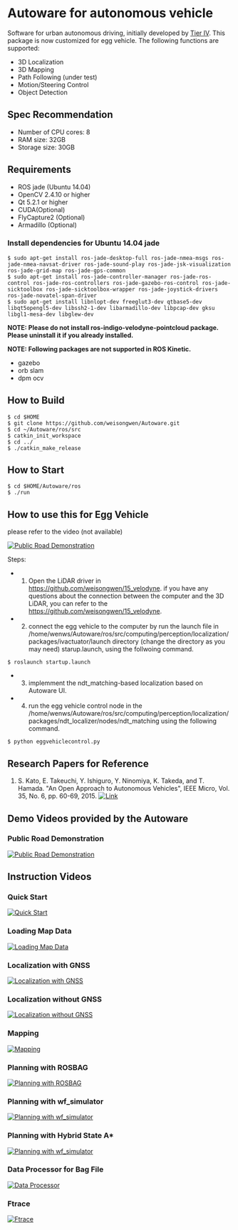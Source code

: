 # Autoware for autonomous vehicle

Software for urban autonomous driving, initially developed by [Tier IV](http://www.tier4.jp).
This package is now customized for egg vehicle. The following functions are supported:

- 3D Localization
- 3D Mapping
- Path Following (under test)
- Motion/Steering Control
- Object Detection

## Spec Recommendation

- Number of CPU cores: 8
- RAM size: 32GB
- Storage size: 30GB

## Requirements

- ROS jade (Ubuntu 14.04)
- OpenCV 2.4.10 or higher
- Qt 5.2.1 or higher
- CUDA(Optional)
- FlyCapture2 (Optional)
- Armadillo (Optional)

### Install dependencies for Ubuntu 14.04 jade

```
$ sudo apt-get install ros-jade-desktop-full ros-jade-nmea-msgs ros-jade-nmea-navsat-driver ros-jade-sound-play ros-jade-jsk-visualization ros-jade-grid-map ros-jade-gps-common
$ sudo apt-get install ros-jade-controller-manager ros-jade-ros-control ros-jade-ros-controllers ros-jade-gazebo-ros-control ros-jade-sicktoolbox ros-jade-sicktoolbox-wrapper ros-jade-joystick-drivers ros-jade-novatel-span-driver
$ sudo apt-get install libnlopt-dev freeglut3-dev qtbase5-dev libqt5opengl5-dev libssh2-1-dev libarmadillo-dev libpcap-dev gksu libgl1-mesa-dev libglew-dev
```

**NOTE: Please do not install ros-indigo-velodyne-pointcloud package. Please uninstall it if you already installed.**


**NOTE: Following packages are not supported in ROS Kinetic.**
- gazebo
- orb slam
- dpm ocv

## How to Build

```
$ cd $HOME
$ git clone https://github.com/weisongwen/Autoware.git
$ cd ~/Autoware/ros/src
$ catkin_init_workspace
$ cd ../
$ ./catkin_make_release
```

## How to Start

```
$ cd $HOME/Autoware/ros
$ ./run
```

## How to use this for Egg Vehicle

please refer to the video (not available)

[![Public Road Demonstration](http://img.youtube.com/vi/5DaQBZvZwAI/mqdefault.jpg)](https://www.youtube.com/watch?v=5DaQBZvZwAI)

Steps:
- 1. Open the LiDAR driver in https://github.com/weisongwen/15_velodyne. if you have any questions about the connection between               the computer and the 3D LiDAR, you can refer to the https://github.com/weisongwen/15_velodyne.
- 2. connect the egg vehicle to the computer by run the launch file in /home/wenws/Autoware/ros/src/computing/perception/localization/packages/ivactuator/launch directory (change the directory as you may need) starup.launch, using the follwoing command.
```
$ roslaunch startup.launch
```
- 3. implemment the ndt_matching-based localization based on Autoware UI.
- 4. run the egg vehicle control node in the /home/wenws/Autoware/ros/src/computing/perception/localization/packages/ndt_localizer/nodes/ndt_matching using the following command.
```
$ python eggvehiclecontrol.py
```


## Research Papers for Reference

1. S. Kato, E. Takeuchi, Y. Ishiguro, Y. Ninomiya, K. Takeda, and T. Hamada. "An Open Approach to Autonomous Vehicles", IEEE Micro, Vol. 35, No. 6, pp. 60-69, 2015. [![Link](http://online.qmags.com/MIC1115/default.aspx?sessionID=7CF18C36BF00A40746B87387B&cid=3230522&eid=19656&pg=62&mode=2#pg62&mode2)](http://online.qmags.com/MIC1115/default.aspx?sessionID=7CF18C36BF00A40746B87387B&cid=3230522&eid=19656&pg=62&mode=2#pg62&mode2)

## Demo Videos provided by the Autoware

### Public Road Demonstration
[![Public Road Demonstration](http://img.youtube.com/vi/5DaQBZvZwAI/mqdefault.jpg)](https://www.youtube.com/watch?v=5DaQBZvZwAI)

## Instruction Videos

### Quick Start
[![Quick Start](http://img.youtube.com/vi/m-4U84K7lvg/mqdefault.jpg)](https://www.youtube.com/watch?v=m-4U84K7lvg)

### Loading Map Data
[![Loading Map Data](http://img.youtube.com/vi/EJa4PHnjdRY/mqdefault.jpg)](https://www.youtube.com/watch?v=EJa4PHnjdRY)

### Localization with GNSS
[![Localization with GNSS](http://img.youtube.com/vi/5bj7gkFlul0/mqdefault.jpg)](https://www.youtube.com/watch?v=5bj7gkFlul0)

### Localization without GNSS
[![Localization without GNSS](http://img.youtube.com/vi/ODlxMzGTJzw/mqdefault.jpg)](https://www.youtube.com/watch?v=ODlxMzGTJzw)

### Mapping
[![Mapping](http://img.youtube.com/vi/HlQ0ohxvlgA/mqdefault.jpg)](https://www.youtube.com/watch?v=HlQ0ohxvlgA)

### Planning with ROSBAG
[![Planning with ROSBAG](http://img.youtube.com/vi/LZTCDbcjIdw/mqdefault.jpg)](https://www.youtube.com/watch?v=LZTCDbcjIdw)

### Planning with wf_simulator
[![Planning with wf_simulator](http://img.youtube.com/vi/HwB2NKqj2yg/mqdefault.jpg)](https://www.youtube.com/watch?v=HwB2NKqj2yg)

### Planning with Hybrid State A*
[![Planning with wf_simulator](http://img.youtube.com/vi/1WiqAHZHj8U/mqdefault.jpg)](https://www.youtube.com/watch?v=1WiqAHZHj8U)

### Data Processor for Bag File
[![Data Processor](http://img.youtube.com/vi/M38Obmy-3Ko/mqdefault.jpg)](https://youtu.be/M38Obmy-3Ko)

### Ftrace
[![Ftrace](http://img.youtube.com/vi/RoIqKgerDUw/mqdefault.jpg)](https://youtu.be/RoIqKgerDUw)


